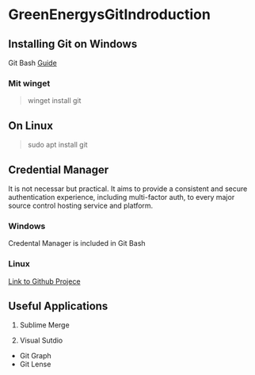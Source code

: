 # GreenEnergysGitIndroduction

## Installing Git on Windows

Git Bash
[Guide](https://phoenixnap.com/kb/how-to-install-git-windows)

### Mit winget

> winget install git

## On Linux

> sudo apt install git

## Credential Manager

It is not necessar but practical.
It aims to provide a consistent and secure authentication experience, including multi-factor auth, to every major source control hosting service and platform.

### Windows

Credental Manager is included in Git Bash

### Linux

[Link to Github Projece](https://github.com/git-ecosystem/git-credential-manager)

## Useful Applications

1. Sublime Merge

2. Visual Sutdio

 - Git Graph
 - Git Lense
